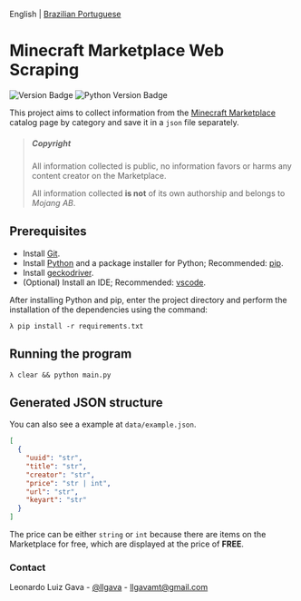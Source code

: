 English | [Brazilian Portuguese](.github/README_pt-br.md)

# Minecraft Marketplace Web Scraping
![Version Badge](https://img.shields.io/badge/Version-beta--1.0-orange?style=flat-square)
![Python Version Badge](https://img.shields.io/badge/3.8.6-blue?style=flat-square&logo=python&logoColor=white)

This project aims to collect information from the [Minecraft Marketplace](https://www.minecraft.net/en-us/catalog) catalog page by category and save it in a `json` file separately. 

> ##### Copyright
>
> All information collected is public, no information favors or harms any content creator on the Marketplace. 
>
> All information collected **is not** of its own authorship and belongs to *Mojang AB*. 

## Prerequisites

  * Install [Git](https://git-scm.com).
  * Install [Python](https://www.python.org/downloads/) and a package installer for Python; Recommended: [pip](https://pypi.org/project/pip/).
  * Install [geckodriver](https://github.com/mozilla/geckodriver/releases).
  * (Optional) Install an IDE; Recommended:  [vscode](https://code.visualstudio.com).

After installing Python and pip, enter the project directory and perform the installation of the dependencies using the command: 

```shell
λ pip install -r requirements.txt
```

## Running the program

```shell
λ clear && python main.py
```

## Generated JSON structure
You can also see a example at `data/example.json`.

```json
[
  {
    "uuid": "str",
    "title": "str",
    "creator": "str",
    "price": "str | int",
    "url": "str",
    "keyart": "str"
  }
]
```

The price can be either `string` or `int` because there are items on the Marketplace for free, which are displayed at the price of **FREE**. 

### Contact

Leonardo Luiz Gava - [@llgava](https://twitter.com/llgava "Leonardo Luiz Gava • Twitter") - <llgavamt@gmail.com>
